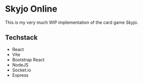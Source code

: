 # Skyjo Online

This is my very much WIP implementation of the card game *Skyjo*.

## Techstack
- React
- Vite
- Bootstrap React
- NodeJS
- Socket.io
- Express